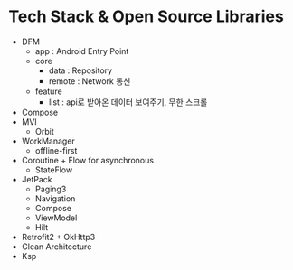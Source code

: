 # Tech Stack & Open Source Libraries
- DFM
  - app : Android Entry Point
  - core
    - data : Repository
    - remote : Network 통신
  - feature
    - list : api로 받아온 데이터 보여주기, 무한 스크롤 
- Compose
- MVI
  - Orbit
- WorkManager
  - offline-first
- Coroutine + Flow for asynchronous
  - StateFlow
- JetPack
  - Paging3
  - Navigation
  - Compose
  - ViewModel
  - Hilt
- Retrofit2 + OkHttp3
- Clean Architecture
- Ksp
